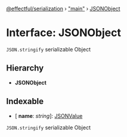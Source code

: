 [@effectful/serialization](../README.md) › ["main"](../modules/_main_.md) › [JSONObject](_main_.jsonobject.md)

# Interface: JSONObject

`JSON.stringify` serializable Object

## Hierarchy

* **JSONObject**

## Indexable

* \[ **name**: *string*\]: [JSONValue](../modules/_main_.md#jsonvalue)

`JSON.stringify` serializable Object
